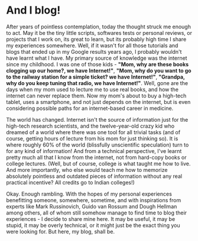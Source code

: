 # And I blog!

<!--[options]
name: 'And I blog!'
date: 2011-12-07T00:00:00.000Z
url: 2011/12/after-years-of-contemplation-today.html
tags:
 - General
-->

After years of pointless contemplation, today the thought struck me enough to act. May it be the tiny little scripts, softwares tests or personal reviews, or projects that I work on, its great to learn, but its probably high time I share my experiences somewhere. Well, if it wasn't for all those tutorials and blogs that ended up in my Google results years ago, I probably wouldn't have learnt what I have. My primary source of knowledge was the internet since my childhood. I was one of those kids - **"Mom, why are these books clogging up our home?, we have Internet!"**, **"Mom, why do you want to go to the railway station for a simple ticket? we have Internet!"**, **"Grandpa, why do you keep tuning that radio, we have Internet!"**. Well, gone are the days when my mom used to lecture me to use real books, and how the internet can never replace them. Now my mom's about to buy a high-tech tablet, uses a smartphone, and not just depends on the internet, but is even considering possible paths for an internet-based career in medicine.

The world has changed. Internet isn't the source of information just for the high-tech research scientists, and the twelve-year-old crazy kid who dreamed of a world where there was one tool for all trivial tasks (and of course, getting hours of lecture from his mom for just thinking so). It is where roughly 60% of the world (blissfully unscientific speculation) turn to for any kind of information! And from a technical perspective, I've learnt pretty much all that I know from the internet, not from hard-copy books or college lectures. (Well, but of course, college is what taught me how to live. And more importantly, who else would teach me how to memorize absolutely pointless and outdated pieces of information without any real practical incentive? All credits go to Indian colleges!)

Okay. Enough rambling. With the hopes of my personal experiences benefitting someone, somewhere, sometime, and with inspirations from experts like Mark Russinovich, Guido van Rossum and Dough Hellman among others, all of whom still somehow manage to find time to blog their experiences - I decide to share mine here. It may be useful, it may be stupid, it may be overly technical, or it might just be the exact thing you were looking for. But here, my blog, shall be.
